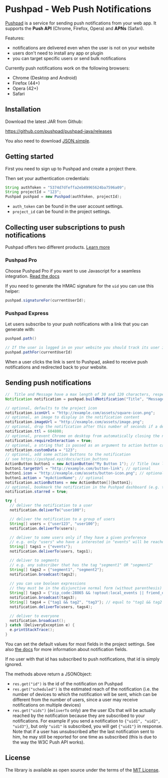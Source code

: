 # Pushpad - Web Push Notifications
 
[Pushpad](https://pushpad.xyz) is a service for sending push notifications from your web app. It supports the **Push API** (Chrome, Firefox, Opera) and **APNs** (Safari).

Features:

- notifications are delivered even when the user is not on your website
- users don't need to install any app or plugin
- you can target specific users or send bulk notifications

Currently push notifications work on the following browsers:

- Chrome (Desktop and Android)
- Firefox (44+)
- Opera (42+)
- Safari

## Installation

Download the latest JAR from Github:

https://github.com/pushpad/pushpad-java/releases

You also need to download [JSON.simple](https://code.google.com/archive/p/json-simple/).

## Getting started

First you need to sign up to Pushpad and create a project there.

Then set your authentication credentials:

```java
String authToken = "5374d7dfeffa2eb49965624ba7596a09";
String projectId = "123";
Pushpad pushpad = new Pushpad(authToken, projectId);
```

- `auth_token` can be found in the user account settings. 
- `project_id` can be found in the project settings.

## Collecting user subscriptions to push notifications

Pushpad offers two different products. [Learn more](https://pushpad.xyz/docs)

### Pushpad Pro

Choose Pushpad Pro if you want to use Javascript for a seamless integration. [Read the docs](https://pushpad.xyz/docs/pushpad_pro_getting_started)

If you need to generate the HMAC signature for the `uid` you can use this helper:

```java
pushpad.signatureFor(currentUserId);
```

### Pushpad Express

Let users subscribe to your push notifications with a link that you can generate with: 

```java
pushpad.path()

// If the user is logged in on your website you should track its user id to target him in the future
pushpad.pathFor(currentUserId)
```

When a user clicks the link is sent to Pushpad, asked to receive push notifications and redirected back to your website.

## Sending push notifications

```java
//  Title and Message have a max length of 30 and 120 characters, respectively
Notification notification = pushpad.buildNotification("Title", "Message", "http://example.com/my/page");

// optional, defaults to the project icon
notification.iconUrl = "http://example.com/assets/square-icon.png";
// optional, an image to display in the notification content
notification.imageUrl = "http://example.com/assets/image.png";
// optional, drop the notification after this number of seconds if a device is offline 
notification.ttl = 604800;
// optional, prevent Chrome on desktop from automatically closing the notification after a few seconds
notification.requireInteraction = true;
// optional, a string that is passed as an argument to action button callbacks
notification.customData = "123";
// optional, add some action buttons to the notification
// see https://pushpad.xyz/docs/action_buttons
ActionButton button1 = new ActionButton("My Button 1"); // Title (max length is 20 characters)
button1.targetUrl = "http://example.com/button-link"; // optional
button1.icon = "http://example.com/assets/button-icon.png"; // optional
button1.action = "myActionName"; // optional
notification.actionButtons = new ActionButton[]{button1};
// optional, bookmark the notification in the Pushpad dashboard (e.g. to highlight manual notifications)
notification.starred = true;

try {
  // deliver the notification to a user
  notification.deliverTo("user100");

  // deliver the notification to a group of users
  String[] users = {"user123", "user100"};
  notification.deliverTo(users);

  // deliver to some users only if they have a given preference
  // e.g. only "users" who have a interested in "events" will be reached
  String[] tags1 = {"events"};
  notification.deliverTo(users, tags1);

  // deliver to segments
  // e.g. any subscriber that has the tag "segment1" OR "segment2"
  String[] tags2 = {"segment1", "segment2"};
  notification.broadcast(tags2);
  
  // you can use boolean expressions 
  // they must be in the disjunctive normal form (without parenthesis)
  String[] tags3 = {"zip_code:28865 && !optout:local_events || friend_of:Organizer123"};
  notification.broadcast(tags3);
  String[] tags4 = {"tag1 && tag2", "tag3"}; // equal to "tag1 && tag2 || tag3"
  notification.deliverTo(users, tags4);

  // deliver to everyone
  notification.broadcast();
} catch (DeliveryException e) {
  e.printStackTrace();
}
```

You can set the default values for most fields in the project settings. See also [the docs](https://pushpad.xyz/docs/rest_api#notifications_api_docs) for more information about notification fields.

If no user with that id has subscribed to push notifications, that id is simply ignored.

The methods above return a JSONObject: 

- `res.get("id")` is the id of the notification on Pushpad
- `res.get("scheduled")` is the estimated reach of the notification (i.e. the number of devices to which the notification will be sent, which can be different from the number of users, since a user may receive notifications on multiple devices)
- `res.get("uids")` (`deliverTo` only) are the user IDs that will be actually reached by the notification because they are subscribed to your notifications. For example if you send a notification to `{"uid1", "uid2", "uid3"}`, but only `"uid1"` is subscribed, you will get `{"uid1"}` in response. Note that if a user has unsubscribed after the last notification sent to him, he may still be reported for one time as subscribed (this is due to the way the W3C Push API works).

## License

The library is available as open source under the terms of the [MIT License](http://opensource.org/licenses/MIT).

